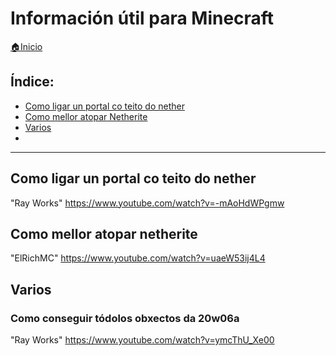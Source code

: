 # Información útil para Minecraft

[🏠Inicio](../../README.md)

## Índice:
* [Como ligar un portal co teito do nether](uteis.md#como_ligar_portal_co_teito_do_nether)
* [Como mellor atopar Netherite](uteis.md#como_mellor_atopar_netherite)
* [Varios](uteis.md#varios)
* [](uteis.md#)

------

## Como ligar un portal co teito do nether

"Ray Works" <https://www.youtube.com/watch?v=-mAoHdWPgmw>


## Como mellor atopar netherite

"ElRichMC" <https://www.youtube.com/watch?v=uaeW53ij4L4>


## Varios

### Como conseguir tódolos obxectos da 20w06a

"Ray Works" <https://www.youtube.com/watch?v=ymcThU_Xe00>